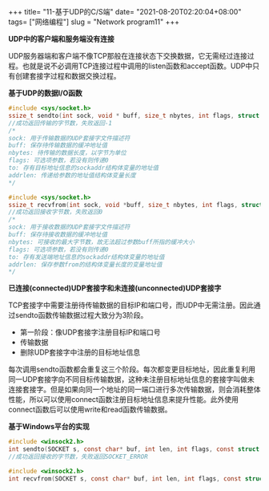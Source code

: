 +++
title= "11-基于UDP的C/S端"
date= "2021-08-20T02:20:04+08:00"
tags= ["网络编程"]
slug = "Network program11"
+++

**UDP中的客户端和服务端没有连接**

UDP服务器端和客户端不像TCP那般在连接状态下交换数据，它无需经过连接过程。也就是说不必调用TCP连接过程中调用的listen函数和accept函数。UDP中只有创建套接字过程和数据交换过程。



**基于UDP的数据I/O函数**

```c
#include <sys/socket.h>
ssize_t sendto(int sock, void * buff, size_t nbytes, int flags, struct sockaddr *to, socklen_t addrlen);
//成功返回传输的字节数，失败返回-1
/*
sock: 用于传输数据的UDP套接字文件描述符
buff: 保存待传输数据的缓冲地址值
nbytes: 待传输的数据长度，以字节为单位
flags: 可选项参数，若没有则传递0
to: 存有目标地址信息的sockaddr结构体变量的地址值
addrlen: 传递给参数的地址值结构体变量长度
*/
```

```c
#include <sys/socket.h>
ssize_t recvfrom(int sock, void *buff, size_t nbytes, int flags, struct sockaddr* from, socklen_t *addelen);
//成功返回接收字节数，失败返回0
/*
sock: 用于接收数据的UDP套接字文件描述符
buff: 保存待接收数据的缓冲地址值
nbytes: 可接收的最大字节数，故无法超过参数buff所指的缓冲大小
flags: 可选项参数，若没有则传递0
to: 存有发送端地址信息的sockaddr结构体变量的地址值
addrlen: 保存参数from的结构体变量长度的变量地址值
*/
```

**已连接(connected)UDP套接字和未连接(unconnected)UDP套接字**

TCP套接字中需要注册待传输数据的目标IP和端口号，而UDP中无需注册。因此通过sendto函数传输数据过程大致分为3阶段。

- 第一阶段：像UDP套接字注册目标IP和端口号
- 传输数据
- 删除UDP套接字中注册的目标地址信息

每次调用sendto函数都会重复这三个阶段。每次都变更目标地址，因此重复利用同一UDP套接字向不同目标传输数据，这种未注册目标地址信息的套接字叫做未连接套接字。但是如果向同一个地址的同一端口进行多次传输数据，则会消耗整体性能，所以可以使用connect函数注册目标地址信息来提升性能。此外使用connect函数后可以使用write和read函数传输数据。



**基于Windows平台的实现**

```c
#include <winsock2.h>
int sendto(SOCKET s, const char* buf, int len, int flags, const struct sockaddr* to, int tolen);
//成功返回接收的字节数，失败返回SOCKET_ERROR
```

```c
#include <winsock2.h>
int recvfrom(SOCKET s, const char* buf, int len, int flags, const struct sockaddr* from, int fromlen);
```


